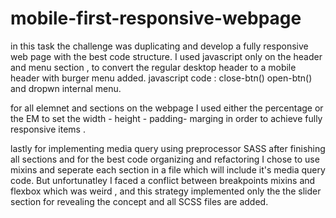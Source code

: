# mobile-first-responsive-webpage

in this task the challenge was duplicating and develop a fully responsive web page with the best code structure.
I used javascript only on the header and menu section , to convert the regular desktop header to a mobile header with burger menu added.
javascript code : close-btn() open-btn() and dropwn internal menu.

for all elemnet and sections on the webpage I used either the percentage or the EM to set the width - height - padding- marging in order to achieve fully responsive items .

lastly for implementing media query using preprocessor SASS after finishing all sections and for the best code organizing and refactoring
I chose to use mixins and seperate each section in a file which will include it's media query code.
But unfortunatley I faced a conflict between breakpoints mixins and flexbox which was weird , and this strategy implemented only the the slider section for revealing the concept and all SCSS files are added.
